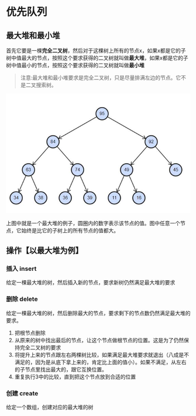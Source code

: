 # 优先队列

## 最大堆和最小堆

首先它要是一棵**完全二叉树**，然后对于这棵树上所有的节点x，如果x都是它的子树中值最大的节点，按照这个要求获得的二叉树就叫做**最大堆**，如果x都是它的子树中值最小的节点，按照这个要求获得的二叉树就叫做**最小堆**

> 注意:最大堆和最小堆要求是完全二叉树，只是尽量排满左边的节点。它不是二叉搜索树。

![一个最大堆的例子](./img/最大堆.jpg)

上图中就是一个最大堆的例子，圆圈内的数字表示该节点的值。图中任意一个节点，它始终是比它的子树上的所有节点的值都大。

## 操作【以最大堆为例】

### 插入 insert

给定一棵最大堆的树，然后插入新的节点，要求新树仍然满足最大堆的要求

### 删除 delete

给定一棵最大堆的树，然后删除最大的节点，要求剩下的节点数仍然满足最大堆的要求。

1. 把根节点删除
2. 从原来的树中找出最后的节点，让这个节点做根节点的位置。这是为了仍然保持完全二叉树的要求
3. 将提升上来的节点跟左右两棵树比较，如果满足最大堆要求就退出（八成是不满足的，因为是从底下拿上来的，肯定比上面的值小）。如果不满足，从左右的子节点里找出最大的，跟它互换位置。
4. 重复执行3中的比较，直到把这个节点放到合适的位置

### 创建 create

给定一个数组，创建对应的最大堆的树

